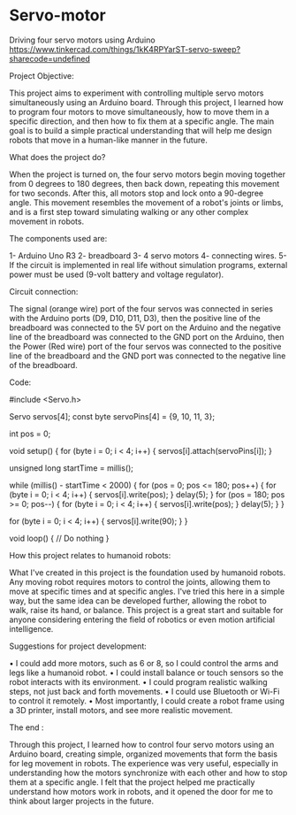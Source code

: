 # Servo-motor
Driving four servo motors using Arduino
https://www.tinkercad.com/things/1kK4RPYarST-servo-sweep?sharecode=undefined

Project Objective:

This project aims to experiment with controlling multiple servo motors simultaneously using an Arduino board. Through this project, I learned how to program four motors to move simultaneously, how to move them in a specific direction, and then how to fix them at a specific angle. The main goal is to build a simple practical understanding that will help me design robots that move in a human-like manner in the future.

What does the project do?

When the project is turned on, the four servo motors begin moving together from 0 degrees to 180 degrees, then back down, repeating this movement for two seconds. After this, all motors stop and lock onto a 90-degree angle. This movement resembles the movement of a robot's joints or limbs, and is a first step toward simulating walking or any other complex movement in robots.
 
The components used are: 

1- Arduino Uno R3
2- breadboard
3- 4 servo motors
4- connecting wires. 
5- If the circuit is implemented in real life without simulation programs, external power must be used (9-volt battery and voltage regulator).

Circuit connection: 

The signal (orange wire) port of the four servos was connected in series with the Arduino ports (D9, D10, D11, D3), then the positive line of the breadboard was connected to the 5V port on the Arduino and the negative line of the breadboard was connected to the GND port on the Arduino, then the Power (Red wire) port of the four servos was connected to the positive line of the breadboard and the GND port was connected to the negative line of the breadboard.

Code: 

#include <Servo.h>

Servo servos[4];
const byte servoPins[4] = {9, 10, 11, 3};

int pos = 0;

void setup() {
  for (byte i = 0; i < 4; i++) {
    servos[i].attach(servoPins[i]);
  }

  unsigned long startTime = millis();

  while (millis() - startTime < 2000) {
    for (pos = 0; pos <= 180; pos++) {
      for (byte i = 0; i < 4; i++) {
        servos[i].write(pos);
      }
      delay(5);
    }
    for (pos = 180; pos >= 0; pos--) {
      for (byte i = 0; i < 4; i++) {
        servos[i].write(pos);
      }
      delay(5);
    }
  }

  for (byte i = 0; i < 4; i++) {
    servos[i].write(90);
  }
}

void loop() {
  // Do nothing
}

How this project relates to humanoid robots:

What I've created in this project is the foundation used by humanoid robots. Any moving robot requires motors to control the joints, allowing them to move at specific times and at specific angles. I've tried this here in a simple way, but the same idea can be developed further, allowing the robot to walk, raise its hand, or balance. This project is a great start and suitable for anyone considering entering the field of robotics or even motion artificial intelligence.

Suggestions for project development:

• I could add more motors, such as 6 or 8, so I could control the arms and legs like a humanoid robot.
• I could install balance or touch sensors so the robot interacts with its environment.
• I could program realistic walking steps, not just back and forth movements.
• I could use Bluetooth or Wi-Fi to control it remotely.
• Most importantly, I could create a robot frame using a 3D printer, install motors, and see more realistic movement.

The end :

Through this project, I learned how to control four servo motors using an Arduino board, creating simple, organized movements that form the basis for leg movement in robots. The experience was very useful, especially in understanding how the motors synchronize with each other and how to stop them at a specific angle. I felt that the project helped me practically understand how motors work in robots, and it opened the door for me to think about larger projects in the future.
